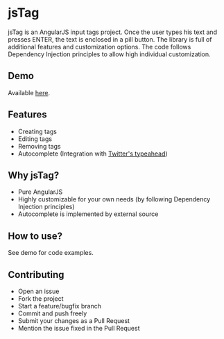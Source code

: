 jsTag
=====
jsTag is an AngularJS input tags project.
Once the user types his text and presses ENTER, the text is enclosed in a pill button. The library is full of additional features and customization options. The code follows Dependency Injection principles to allow high individual customization.

Demo
----
Available [here](http://eranhirs.github.io/jsTag/ "jsTag Demo").

Features
--------
 * Creating tags
 * Editing tags
 * Removing tags
 * Autocomplete (Integration with [Twitter's typeahead](http://twitter.github.io/typeahead.js/ "Twitter's typeahead github"))

Why jsTag?
----------
* Pure AngularJS
* Highly customizable for your own needs (by following Dependency Injection principles)
* Autocomplete is implemented by external source

How to use?
-----------
See demo for code examples.

Contributing
------------
* Open an issue
* Fork the project
* Start a feature/bugfix branch
* Commit and push freely
* Submit your changes as a Pull Request
* Mention the issue fixed in the Pull Request
